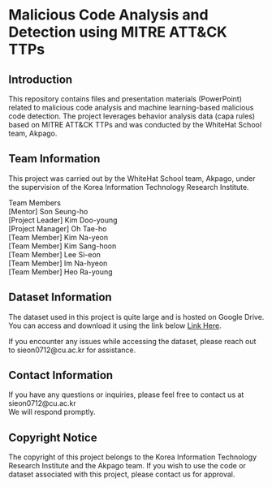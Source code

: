 # Malicious Code Analysis and Detection using MITRE ATT&CK TTPs
## Introduction
This repository contains files and presentation materials (PowerPoint) related to malicious code analysis and machine learning-based malicious code detection. The project leverages behavior analysis data (capa rules) based on MITRE ATT&CK TTPs and was conducted by the WhiteHat School team, Akpago.

## Team Information
This project was carried out by the WhiteHat School team, Akpago, under the supervision of the Korea Information Technology Research Institute.

Team Members   
[Mentor] Son Seung-ho   
[Project Leader] Kim Doo-young   
[Project Manager] Oh Tae-ho   
[Team Member] Kim Na-yeon   
[Team Member] Kim Sang-hoon   
[Team Member] Lee Si-eon   
[Team Member] Im Na-hyeon   
[Team Member] Heo Ra-young   

## Dataset Information
The dataset used in this project is quite large and is hosted on Google Drive. You can access and download it using the link below [Link Here](https://drive.google.com/file/d/1NIEUCXPwBqT8Qf0tPrfyxiOBEYe_zwUj/view?usp=sharing).

If you encounter any issues while accessing the dataset, please reach out to sieon0712<dummy>@cu.ac.kr for assistance.

## Contact Information
If you have any questions or inquiries, please feel free to contact us at sieon0712<dummy>@cu.ac.kr   
We will respond promptly.

## Copyright Notice
The copyright of this project belongs to the Korea Information Technology Research Institute and the Akpago team.
If you wish to use the code or dataset associated with this project, please contact us for approval.
